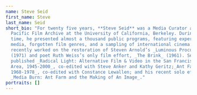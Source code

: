 ```yaml
---
name: Steve Seid
first_name: Steve
last_name: Seid
short_bio: "For twenty five years, **Steve Seid** was a Media Curator at the
  Pacific Film Archive at the University of California, Berkeley. During that
  time, he presented almost a thousand public programs, featuring experimental
  media, forgotten film genres, and a sampling of international cinema. He
  recently worked on the restoration of Steven Arnold’s _Luminous Procuress_
  (1971) and poet Ruth Weiss’s only film effort, _The Brink_ (1961). Seid has
  published _Radical Light: Alternative Film & Video in the San Francisco Bay
  Area, 1945-2000_, co-edited with Steve Anker and Kathy Geritz;_Ant Farm
  1968-1978_, co-edited with Constance Lewallen; and his recent solo effort,
  _Media Burn: Ant Farm and the Making of An Image_."
portraits: []
---
```

